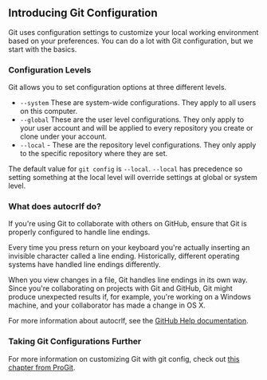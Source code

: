 ## Introducing Git Configuration

Git uses configuration settings to customize your local working environment based on your preferences. You can do a lot with Git configuration, but we start with the basics.

### Configuration Levels

Git allows you to set configuration options at three different levels.

  - `--system` These are system-wide configurations. They apply to all users on this computer.
  - `--global` These are the user level configurations. They only apply to your user account and will be applied to every repository you create or clone under your account.
  - `--local` - These are the repository level configurations. They only apply to the specific repository where they are set.

The default value for `git config` is `--local`. `--local` has precedence so setting something at the local level will override settings at global or system level.

### What does autocrlf do?

If you're using Git to collaborate with others on GitHub, ensure that Git is properly configured to handle line endings.

Every time you press return on your keyboard you're actually inserting an invisible character called a line ending. Historically, different operating systems have handled line endings differently.

When you view changes in a file, Git handles line endings in its own way. Since you're collaborating on projects with Git and GitHub, Git might produce unexpected results if, for example, you're working on a Windows machine, and your collaborator has made a change in OS X.

For more information about autocrlf, see the [GitHub Help documentation](https://help.github.com/articles/dealing-with-line-endings/).

### Taking Git Configurations Further

For more information on customizing Git with git config, check out [this chapter from ProGit](https://git-scm.com/book/en/v2/Customizing-Git-Git-Configuration).
